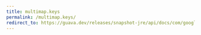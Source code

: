 ```yaml
---
title: multimap.keys
permalink: /multimap.keys/
redirect_to: https://guava.dev/releases/snapshot-jre/api/docs/com/google/common/collect/Multimap.html#keys--
---
```


